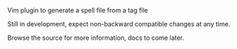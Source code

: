 Vim plugin to generate a spell file from a tag file

Still in development, expect non-backward compatible changes at any time.

Browse the source for more information, docs to come later.
